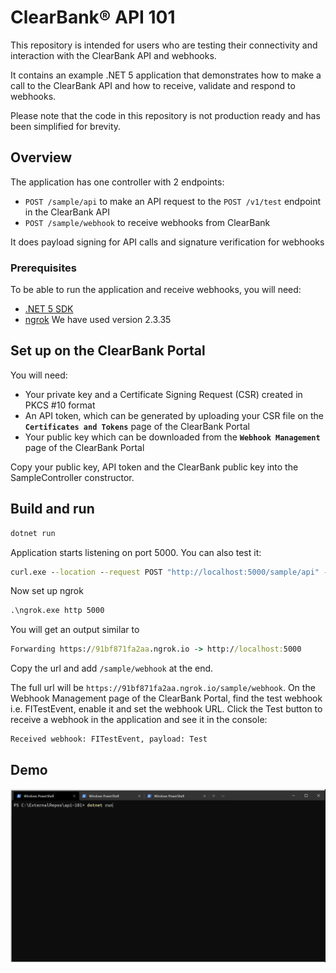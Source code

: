 # ClearBank® API 101

This repository is intended for users who are testing their connectivity and interaction with the ClearBank API and webhooks.

It contains an example .NET 5 application that demonstrates how to make a call to the ClearBank API and how to receive, validate and respond to webhooks.

Please note that the code in this repository is not production ready and has been simplified for brevity.

## Overview

The application has one controller with 2 endpoints:

- `POST /sample/api` to make an API request to the `POST /v1/test` endpoint in the ClearBank API
- `POST /sample/webhook` to receive webhooks from ClearBank

It does payload signing for API calls and signature verification for webhooks

### Prerequisites

To be able to run the application and receive webhooks, you will need:

- [.NET 5 SDK](https://dotnet.microsoft.com/download/dotnet/5.0)
- [ngrok](https://ngrok.com/) We have used version 2.3.35

## Set up on the ClearBank Portal

You will need:

- Your private key and a Certificate Signing Request (CSR) created in PKCS #10 format
- An API token, which can be generated by uploading your CSR file on the **`Certificates and Tokens`** page of the ClearBank Portal
- Your public key which can be downloaded from the **`Webhook Management`** page of the ClearBank Portal

Copy your public key, API token and the ClearBank public key into the SampleController constructor.

## Build and run

```cmd
dotnet run
```

Application starts listening on port 5000.
You can also test it:

```cmd
curl.exe --location --request POST "http://localhost:5000/sample/api" --header "Content-Type: application/json" --data-raw "{\"fieldName\" :\"test\"}"
```

Now set up ngrok

```cmd
.\ngrok.exe http 5000
```

You will get an output similar to

```cmd
Forwarding https://91bf871fa2aa.ngrok.io -> http://localhost:5000 
```

Copy the url and add `/sample/webhook` at the end.

The full url will be `https://91bf871fa2aa.ngrok.io/sample/webhook`.
On the Webhook Management page of the ClearBank Portal, find the test webhook i.e. FITestEvent, enable it and set the webhook URL.
Click the Test button to receive a webhook in the application and see it in the console:

```cmd
Received webhook: FITestEvent, payload: Test
```

## Demo

![demo](/Media/api-101.gif)
